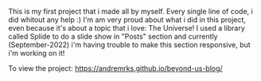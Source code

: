 This is my first project that i made all by myself. Every single line of code, i did whitout any help :)
I'm am very proud about what i did in this project, even because it's about a topic that i love: The Universe! I used a library called Splide to do a slide show in "Posts" section and currently (September-2022) i'm having trouble to make this section responsive, but i'm working on it!

To view the project: https://andremrks.github.io/beyond-us-blog/
